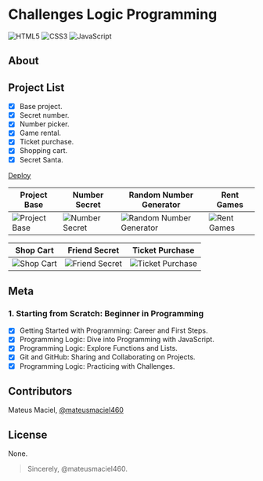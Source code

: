 # Challenges Logic Programming

![HTML5](https://img.shields.io/static/v1?label=html5&message=language&color=orange&style=for-the-badge&logo=HTML5)
![CSS3](https://img.shields.io/static/v1?label=css3&message=style&color=blue&style=for-the-badge&logo=CSS3)
![JavaScript](https://img.shields.io/static/v1?label=javascript&message=language&color=yellow&style=for-the-badge&logo=JavaScript)

## About

## Project List

- [x] Base project.
- [x] Secret number.
- [x] Number picker.
- [x] Game rental.
- [x] Ticket purchase.
- [x] Shopping cart.
- [x] Secret Santa.

[Deploy](https://challenges-logic-programming.netlify.app/)

|Project Base|Number Secret|Random Number Generator|Rent Games|
|------------|-------------|-----------------------|----------|
|![Project Base](https://i.ibb.co/rRLbPDk7/project-base.png)|![Number Secret](https://i.ibb.co/NgKPHKMd/number-secret.png)|![Random Number Generator](https://i.ibb.co/chZ6Z5Fr/random-number-generator.png)|![Rent Games](https://i.ibb.co/21TcCW5W/rent-games.png)|

|Shop Cart|Friend Secret|Ticket Purchase|
|---------|-------------|---------------|
|![Shop Cart](https://i.ibb.co/RkXmtzXS/shop-cart.png)|![Friend Secret](https://i.ibb.co/pr0VnC7B/friend-secret.png)|![Ticket Purchase](https://i.ibb.co/gLsWnsQP/ticket-purchase.png)|

## Meta

### 1. Starting from Scratch: Beginner in Programming

- [x] Getting Started with Programming: Career and First Steps.
- [x] Programming Logic: Dive into Programming with JavaScript.
- [x] Programming Logic: Explore Functions and Lists.
- [x] Git and GitHub: Sharing and Collaborating on Projects.
- [x] Programming Logic: Practicing with Challenges.

## Contributors

Mateus Maciel, [@mateusmaciel460](https://github.com/mateusmaciel460)

## License

None.

> Sincerely, @mateusmaciel460.
